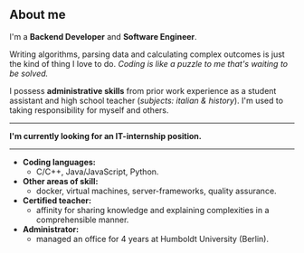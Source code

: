 ## About me
I'm a **Backend Developer** and **Software Engineer**. 

Writing algorithms, parsing data and calculating complex outcomes is just the kind of thing I love to do. *Coding is like a puzzle to me that's waiting to be solved.*

I possess **administrative skills** from prior work experience as a student assistant and high school teacher (*subjects: italian & history*). I'm used to taking responsibility for myself and others.

*   **
**I'm currently looking for an IT-internship position.**
*   **

* **Coding languages:** 
  * C/C++, Java/JavaScript, Python.
* **Other areas of skill:**
  * docker, virtual machines, server-frameworks, quality assurance.
* **Certified teacher:** 
  * affinity for sharing knowledge and explaining complexities in a comprehensible manner.
* **Administrator:** 
  * managed an office for 4 years at Humboldt University (Berlin).
